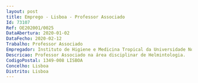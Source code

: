 ```yaml
--- 
layout: post
title: Emprego - Lisboa - Professor Associado
Id: 73107
Ref: OE202001/0025
DataAbertura: 2020-01-02
DataFecho: 2020-02-12
Trabalho: Professor Associado
Empregador: Instituto de Higiene e Medicina Tropical da Universidade Nova de Lisboa - NOVA Institute of Hygiene
Descricao: Professor Associado na área disciplinar de Helmintologia.
CodigoPostal: 1349-008 LISBOA
Concelho: Lisboa
Distrito: Lisboa
--- 
```

